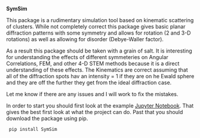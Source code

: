 **SymSim**

This package is a rudimentary simulation tool based on kinematic scattering of clusters.  While not completely correct this package
gives basic planar diffraction patterns with some symmetry and allows for rotation (2 and 3-D rotations) as well as allowing for
disorder (Debye-Waller factor). 

As a result this package should be taken with a grain of salt.  It is interesting for understanding the effects of different symmeteries
on Angular Correlations, FEM, and other 4-D STEM methods because it is a direct understanding of these effects.  The Kinematics are correct
assuming that all of the diffraction spots hav an intensity = 1 if they are on he Ewald sphere and they are off the further they get from
the ideal diffraction case.

Let me know if there are any issues and I will work to fix the mistakes. 

In order to start you should first look at the example [Jupyter Notebook](https://github.com/CSSFrancis/SymSim/blob/master/SymSim/notebooks/SymSimExample.ipynb). That gives the best first look at what the project can do.  Past that
you should download the package using pip.

``` pip install SymSim``` 
